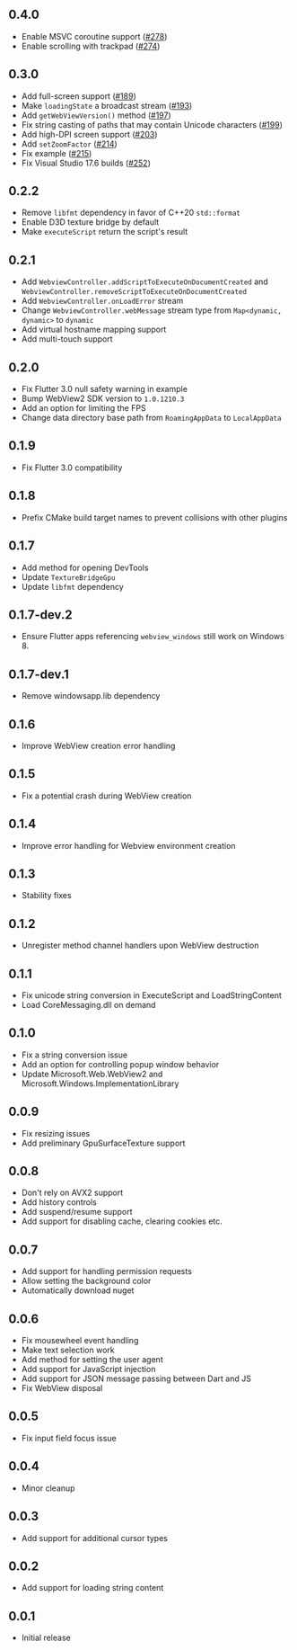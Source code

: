 ## 0.4.0

* Enable MSVC coroutine support ([#278](https://github.com/jnschulze/flutter-webview-windows/pull/278))
* Enable scrolling with trackpad ([#274](https://github.com/jnschulze/flutter-webview-windows/pull/274))

## 0.3.0

* Add full-screen support ([#189](https://github.com/jnschulze/flutter-webview-windows/pull/189))
* Make `loadingState` a broadcast stream ([#193](https://github.com/jnschulze/flutter-webview-windows/pull/193))
* Add `getWebViewVersion()` method ([#197](https://github.com/jnschulze/flutter-webview-windows/pull/197))
* Fix string casting of paths that may contain Unicode characters ([#199](https://github.com/jnschulze/flutter-webview-windows/pull/199))
* Add high-DPI screen support ([#203](https://github.com/jnschulze/flutter-webview-windows/pull/203))
* Add `setZoomFactor` ([#214](https://github.com/jnschulze/flutter-webview-windows/pull/214))
* Fix example ([#215](https://github.com/jnschulze/flutter-webview-windows/pull/215))
* Fix Visual Studio 17.6 builds ([#252](https://github.com/jnschulze/flutter-webview-windows/pull/252))

## 0.2.2

* Remove `libfmt` dependency in favor of C++20 `std::format`
* Enable D3D texture bridge by default
* Make `executeScript` return the script's result

## 0.2.1

* Add `WebviewController.addScriptToExecuteOnDocumentCreated` and `WebviewController.removeScriptToExecuteOnDocumentCreated`
* Add `WebviewController.onLoadError` stream
* Change `WebviewController.webMessage` stream type from `Map<dynamic, dynamic>` to `dynamic`
* Add virtual hostname mapping support 
* Add multi-touch support

## 0.2.0

* Fix Flutter 3.0 null safety warning in example
* Bump WebView2 SDK version to `1.0.1210.3`
* Add an option for limiting the FPS
* Change data directory base path from `RoamingAppData` to `LocalAppData`

## 0.1.9

* Fix Flutter 3.0 compatibility

## 0.1.8

* Prefix CMake build target names to prevent collisions with other plugins

## 0.1.7

* Add method for opening DevTools
* Update `TextureBridgeGpu`
* Update `libfmt` dependency

## 0.1.7-dev.2

* Ensure Flutter apps referencing `webview_windows` still work on Windows 8.

## 0.1.7-dev.1

* Remove windowsapp.lib dependency

## 0.1.6

* Improve WebView creation error handling

## 0.1.5

* Fix a potential crash during WebView creation

## 0.1.4

* Improve error handling for Webview environment creation

## 0.1.3

* Stability fixes

## 0.1.2

* Unregister method channel handlers upon WebView destruction

## 0.1.1

* Fix unicode string conversion in ExecuteScript and LoadStringContent
* Load CoreMessaging.dll on demand

## 0.1.0

* Fix a string conversion issue
* Add an option for controlling popup window behavior
* Update Microsoft.Web.WebView2 and Microsoft.Windows.ImplementationLibrary

## 0.0.9

* Fix resizing issues
* Add preliminary GpuSurfaceTexture support

## 0.0.8

* Don't rely on AVX2 support
* Add history controls
* Add suspend/resume support
* Add support for disabling cache, clearing cookies etc.

## 0.0.7

* Add support for handling permission requests
* Allow setting the background color
* Automatically download nuget

## 0.0.6

* Fix mousewheel event handling
* Make text selection work
* Add method for setting the user agent
* Add support for JavaScript injection
* Add support for JSON message passing between Dart and JS
* Fix WebView disposal

## 0.0.5

* Fix input field focus issue

## 0.0.4

* Minor cleanup

## 0.0.3

* Add support for additional cursor types

## 0.0.2

* Add support for loading string content

## 0.0.1

* Initial release
